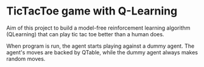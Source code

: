 # TicTacToe game with Q-Learning

Aim of this project to build a model-free reinforcement learning algorithm (QLearning) that can play tic tac toe 
better than a human does.

When program is run, the agent starts playing against a dummy agent. The agent's moves are backed by QTable, while
the dummy agent always makes random moves.
